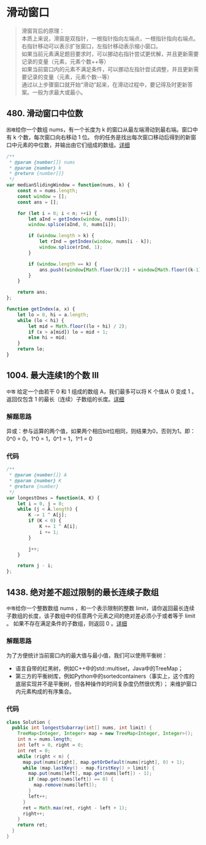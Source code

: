 # 滑动窗口
>滑窗背后的原理：<br>
本质上来说，滑窗是双指针，一根指针指向左端点，一根指针指向右端点。<br>
右指针移动可以表示扩张窗口，左指针移动表示缩小窗口。<br>
如果当前元素满足题目要求时，可以挪动右指针尝试更优解，并且更新需要记录的变量（元素，元素个数++等）<br>
如果当前窗口内的元素不满足条件，可以挪动左指针尝试调整，并且更新需要记录的变量（元素，元素个数--等）<br>
通过以上步骤窗口就开始“滑动”起来，在滑动过程中，要记得及时更新答案。一般为求最大或最小。<br>

## 480. 滑动窗口中位数
`困难`给你一个数组 nums，有一个长度为 k 的窗口从最左端滑动到最右端。窗口中有 k 个数，每次窗口向右移动 1 位。
你的任务是找出每次窗口移动后得到的新窗口中元素的中位数，并输出由它们组成的数组。[详细](https://leetcode-cn.com/problems/sliding-window-median/)
```js
/**
 * @param {number[]} nums
 * @param {number} k
 * @return {number[]}
 */
var medianSlidingWindow = function(nums, k) {
    const n = nums.length;
    const window = [];
    const ans = [];

    for (let i = 0; i < n; ++i) {
        let aInd = getIndex(window, nums[i]);
        window.splice(aInd, 0, nums[i]);

        if (window.length > k) {
            let rInd = getIndex(window, nums[i - k]);
            window.splice(rInd, 1);
        }

        if (window.length == k) {
            ans.push((window[Math.floor(k/2)] + window[Math.floor((k-1)/2)]) / 2);
        }
    }

    return ans;
};

function getIndex(a, x) {
    let lo = 0, hi = a.length;
    while (lo < hi) {
        let mid = Math.floor((lo + hi) / 2);
        if (x > a[mid]) lo = mid + 1;
        else hi = mid; 
    }
    return lo;
}
```

## 1004. 最大连续1的个数 III
`中等` 给定一个由若干 0 和 1 组成的数组 A，我们最多可以将 K 个值从 0 变成 1 。
返回仅包含 1 的最长（连续）子数组的长度。[详细](https://leetcode-cn.com/problems/max-consecutive-ones-iii/)

### 解题思路
异或：参与运算的两个值，如果两个相应bit位相同，则结果为0，否则为1。即：
0^0 = 0，1^0 = 1，0^1 = 1，1^1 = 0

### 代码
``` js
/**
 * @param {number[]} A
 * @param {number} K
 * @return {number}
 */
var longestOnes = function(A, K) {
    let i = 0, j = 0;
    while (j < A.length) {
        K -= 1 ^ A[j];
        if (K < 0) {
            K += 1 ^ A[i];
            i += 1;
        }

        j++;
    }

    return j - i;
};
```

## 1438. 绝对差不超过限制的最长连续子数组
`中等`给你一个整数数组 nums ，和一个表示限制的整数 limit，请你返回最长连续子数组的长度，该子数组中的任意两个元素之间的绝对差必须小于或者等于 limit 。
如果不存在满足条件的子数组，则返回 0 。[详细](https://leetcode-cn.com/problems/longest-continuous-subarray-with-absolute-diff-less-than-or-equal-to-limit/)

### 解题思路
为了方便统计当前窗口内的最大值与最小值，我们可以使用平衡树：
* 语言自带的红黑树，例如C++中的std::multiset，Java中的TreeMap；
* 第三方的平衡树库，例如Python中的sortedcontainers（事实上，这个库的底层实现并不是平衡树，但各种操作的时间复杂度仍然很优秀）；
来维护窗口内元素构成的有序集合。

### 代码
```java
class Solution {
  public int longestSubarray(int[] nums, int limit) {
    TreeMap<Integer, Integer> map = new TreeMap<Integer, Integer>();
    int n = nums.length;
    int left = 0, right = 0;
    int ret = 0;
    while (right < n) {
      map.put(nums[right], map.getOrDefault(nums[right], 0) + 1);
      while (map.lastKey() - map.firstKey() > limit) {
        map.put(nums[left], map.get(nums[left]) - 1);
        if (map.get(nums[left]) == 0) {
          map.remove(nums[left]);
        }
        left++;
      }
      ret = Math.max(ret, right - left + 1);
      right++;
    }
    return ret;
  }
}
```